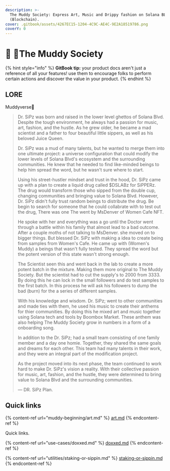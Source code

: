 ```yaml
---
description: >-
  The Muddy Society: Express Art, Music and Drippy fashion on Solana BLVD
  (Blockchain).
cover: .gitbook/assets/4267EC15-1204-4C9C-AE4C-9E2A18519786.png
coverY: 0
---
```


# 👋 🥤The Muddy Society

{% hint style="info" %}
**GitBook tip:** your product docs aren't just a reference of all your features! use them to encourage folks to perform certain actions and discover the value in your product.
{% endhint %}

## LORE

Muddyverse🥤

> Dr. SiPz was born and raised in the lower level ghettos of Solana Blvd. Despite the tough environment, he always had a passion for music, art, fashion, and the hustle. As he grew older, he became a mad scientist and a father to four beautiful little sippers, as well as his beloved Juice Queen.
>
> Dr. SiPz was a mud of many talents, but he wanted to merge them into one ultimate project: a universe configuration that could modify the lower levels of Solana Blvd's ecosystem and the surrounding communities. He knew that he needed to find like-minded beings to help him spread the word, but he wasn't sure where to start.
>
> Using his street-hustler mindset and trust in the hood, Dr. SiPz came up with a plan to create a liquid drug called $DSLABz for SiPPERz. The drug would transform those who sipped from the double cup, changing communities and bringing value to Solana Blvd. However, Dr. SiPz didn't fully trust random beings to distribute the drug. Be begin to search for someone that he could collabrate with to test out the drug, There was one The went by MsDenver of Women Cafe NFT.
>
> He spoke with her and everything was a go until the Doctor went through a battle within his family that almost lead to a bad outcome. After a couple moths of not talking to MsDenver. she moved on to bigger things. But blessed Dr. SiPz with making a idea to create being from samples from Women's Cafe. He came up with (Women's Muddy) a beings that wasn't fully tested. They spread the word but the potent version of this state wasn't strong enough.&#x20;
>
> The Scientist seen this and went back in the lab to create a more potent batch in the mixture. Making them more original to The Muddy Society. But the scientist had to cut the supply's to 2000 from 3333. By doing this he can lock in the small followers and do test samples to the first batch. In this process he will ask his followers to dump the bad (burn) for the a series of different samples.
>
> With his knowledge and wisdom. Dr. SiPz; went to other communities and made ties with them, he used his music to create their anthems for thier communities. By doing this he mixed art and music together using Solana tech and tools by Boombox Market. These anthem was also helping The Muddy Society grow in numbers in a form of a onboarding song.&#x20;
>
> In addition to the Dr. SiPz; had a small team consisting of one family member and a day one homie. Together, they shared the same goals and dreams for each other. This team had many talents in their work, and they were an integral part of the modification project.
>
> As the project moved into its next phase, the team continued to work hard to make Dr. SiPz's vision a reality. With their collective passion for music, art, fashion, and the hustle, they were determined to bring value to Solana Blvd and the surrounding communities.
>
> — DR. SiPz Plan.

## Quick links

{% content-ref url="muddy-beginning/art.md" %}
[art.md](muddy-beginning/art.md)
{% endcontent-ref %}

Quick links.

{% content-ref url="use-cases/doxxed.md" %}
[doxxed.md](use-cases/doxxed.md)
{% endcontent-ref %}

{% content-ref url="utilities/staking-or-sippin.md" %}
[staking-or-sippin.md](utilities/staking-or-sippin.md)
{% endcontent-ref %}
